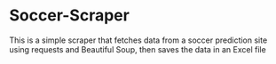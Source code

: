 # Soccer-Scraper
This is a simple scraper that fetches data from a soccer prediction site using requests and Beautiful Soup, then saves the data in an Excel file
